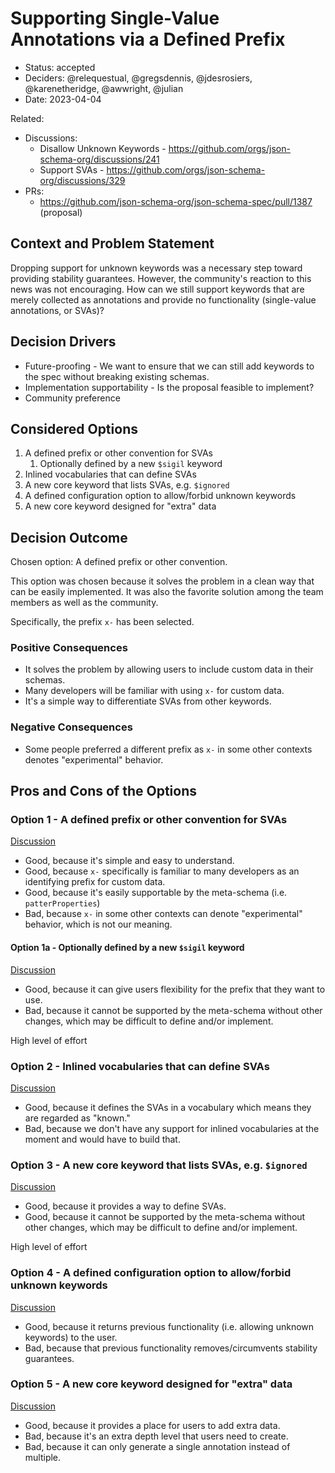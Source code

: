 # Supporting Single-Value Annotations via a Defined Prefix

* Status: accepted
* Deciders: @relequestual, @gregsdennis, @jdesrosiers, @karenetheridge, @awwright, @julian
* Date: 2023-04-04

Related:

- Discussions:
  - Disallow Unknown Keywords - https://github.com/orgs/json-schema-org/discussions/241
  - Support SVAs - https://github.com/orgs/json-schema-org/discussions/329
- PRs:
  - https://github.com/json-schema-org/json-schema-spec/pull/1387 (proposal)

## Context and Problem Statement

Dropping support for unknown keywords was a necessary step toward providing stability guarantees.  However, the community's reaction to this news was not encouraging.  How can we still support keywords that are merely collected as annotations and provide no functionality (single-value annotations, or SVAs)?

## Decision Drivers <!-- optional -->

* Future-proofing - We want to ensure that we can still add keywords to the spec without breaking existing schemas.
* Implementation supportability - Is the proposal feasible to implement?
* Community preference

## Considered Options

1. A defined prefix or other convention for SVAs
    1. Optionally defined by a new `$sigil` keyword
1. Inlined vocabularies that can define SVAs
1. A new core keyword that lists SVAs, e.g. `$ignored`
1. A defined configuration option to allow/forbid unknown keywords
1. A new core keyword designed for "extra" data

## Decision Outcome

Chosen option: A defined prefix or other convention.

This option was chosen because it solves the problem in a clean way that can be easily implemented.  It was also the favorite solution among the team members as well as the community.

Specifically, the prefix `x-` has been selected.

### Positive Consequences <!-- optional -->

* It solves the problem by allowing users to include custom data in their schemas.
* Many developers will be familiar with using `x-` for custom data.
* It's a simple way to differentiate SVAs from other keywords.

### Negative Consequences <!-- optional -->

* Some people preferred a different prefix as `x-` in some other contexts denotes "experimental" behavior.

## Pros and Cons of the Options <!-- optional -->

### Option 1 - A defined prefix or other convention for SVAs

[Discussion](https://github.com/orgs/json-schema-org/discussions/329#discussioncomment-4988859)

* Good, because it's simple and easy to understand.
* Good, because `x-` specifically is familiar to many developers as an identifying prefix for custom data.
* Good, because it's easily supportable by the meta-schema (i.e. `patterProperties`)
* Bad, because `x-` in some other contexts can denote "experimental" behavior, which is not our meaning.

#### Option 1a - Optionally defined by a new `$sigil` keyword

[Discussion](https://github.com/orgs/json-schema-org/discussions/329#discussioncomment-5357549)

* Good, because it can give users flexibility for the prefix that they want to use.
* Bad, because it cannot be supported by the meta-schema without other changes, which may be difficult to define and/or implement.

High level of effort

### Option 2 - Inlined vocabularies that can define SVAs

[Discussion](https://github.com/orgs/json-schema-org/discussions/329#discussioncomment-4988882)

* Good, because it defines the SVAs in a vocabulary which means they are regarded as "known."
* Bad, because we don't have any support for inlined vocabularies at the moment and would have to build that.

### Option 3 - A new core keyword that lists SVAs, e.g. `$ignored`

[Discussion](https://github.com/orgs/json-schema-org/discussions/329#discussioncomment-4988904)

* Good, because it provides a way to define SVAs.
* Good, because it cannot be supported by the meta-schema without other changes, which may be difficult to define and/or implement.

High level of effort

### Option 4 - A defined configuration option to allow/forbid unknown keywords

[Discussion](https://github.com/orgs/json-schema-org/discussions/329#discussioncomment-4999789)

* Good, because it returns previous functionality (i.e. allowing unknown keywords) to the user.
* Bad, because that previous functionality removes/circumvents stability guarantees.

### Option 5 - A new core keyword designed for "extra" data

[Discussion](https://github.com/orgs/json-schema-org/discussions/329#discussioncomment-5374873)

* Good, because it provides a place for users to add extra data.
* Bad, because it's an extra depth level that users need to create.
* Bad, because it can only generate a single annotation instead of multiple.
